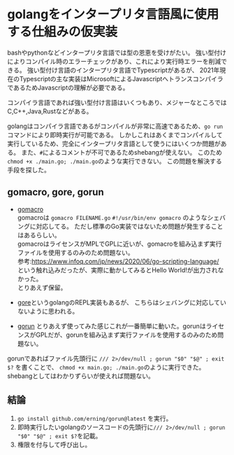 # golangをインタープリタ言語風に使用する仕組みの仮実装

bashやpythonなどインタープリタ言語では型の恩恵を受けがたい。
強い型付けによりコンパイル時のエラーチェックがあり、これにより実行時エラーを削減できる。
強い型付け言語のインタープリタ言語でTypescriptがあるが、
2021年現在のTypescriptの主な実装はMicrosoftによるJavascriptへトランスコンパイラであるためJavascriptの理解が必要である。

コンパイラ言語であれば強い型付け言語はいくつもあり、メジャーなところではC,C++,Java,Rustなどがある。

golangはコンパイラ言語であるがコンパイルが非常に高速であるため、`go run`コマンドにより即時実行が可能である。
しかしこれはあくまでコンパイルして実行しているため、完全にインタープリタ言語として使うにはいくつか問題がある。
また、`#`によるコメントが不可であるためshebangが使えない。
このため`chmod +x ./main.go; ./main.go`のような実行できない。
この問題を解決する手段を探した。


## gomacro, gore, gorun
* [gomacro](https://github.com/cosmos72/gomacro)  
gomacroは `gomacro FILENAME.go` `#!/usr/bin/env gomacro` のようなシェバングに対応してる。
ただし標準のGo実装ではないため問題が発生することはあるらしい。  
gomacroはライセンスがMPLでGPLに近いが、gomacroを組み込まず実行ファイルを使用するのみのため問題ない。  
参考:https://www.infoq.com/jp/news/2020/06/go-scripting-language/  
という触れ込みだったが、実際に動かしてみるとHello World!が出力されなかった。  
とりあえず保留。

* [gore](https://github.com/x-motemen/gore)というgolangのREPL実装もあるが、
こちらはシェバングに対応していないように思われる。

* [gorun](https://github.com/erning/gorun)
とりあえず使ってみた感じこれが一番簡単に動いた。gorunはライセンスがGPLだが、gorunを組み込まず実行ファイルを使用するのみのため問題ない。  

gorunであればファイル先頭行に `/// 2>/dev/null ; gorun "$0" "$@" ; exit $?` を書くことで、
`chmod +x main.go; ./main.go`のように実行できた。
shebangとしてはわかりずらいが使えれば問題ない。

## 結論

1. `go install github.com/erning/gorun@latest` を実行。
2. 即時実行したいgolangのソースコードの先頭行に`/// 2>/dev/null ; gorun "$0" "$@" ; exit $?`を記載。
3. 権限を付与して呼び出し。
